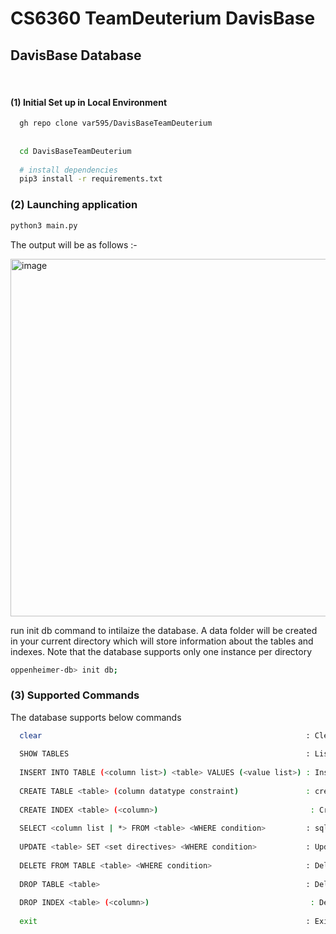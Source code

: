 # CS6360 TeamDeuterium DavisBase
## DavisBase Database 

<br />

#### (1) Initial Set up in Local Environment

```bash
  gh repo clone var595/DavisBaseTeamDeuterium
  
  
  cd DavisBaseTeamDeuterium
  
  # install dependencies
  pip3 install -r requirements.txt
  ```
  

### (2) Launching application

  ```bash
  python3 main.py
  ```
  The output will be as follows :-
  
  <img width="572" alt="image" src="https://user-images.githubusercontent.com/56747530/205740343-bf4bfbc9-3107-4b23-80d5-804fabb4e892.png">
  
  run init db command to intilaize the database. A data folder will be created in your current directory which will store information about the tables and   indexes. Note that the database supports only one instance per directory
  
  ```bash
  oppenheimer-db> init db;
  ```
  
  
### (3) Supported Commands

  The database supports below commands 
  
  ```bash
    clear                                                           : Clear screen
    
    SHOW TABLES                                                     : List all tables currently in database
    
    INSERT INTO TABLE (<column list>) <table> VALUES (<value list>) : Insert data into a particular table
    
    CREATE TABLE <table> (column datatype constraint)               : create a new table in the database
    
    CREATE INDEX <table> (<column>)                                  : Create an index on a column
    
    SELECT <column list | *> FROM <table> <WHERE condition>         : sql_query_parser data from the database
    
    UPDATE <table> SET <set directives> <WHERE condition>           : Update data in the tables
    
    DELETE FROM TABLE <table> <WHERE condition>                     : Delete data from a table
    
    DROP TABLE <table>                                              : Delete table from database
    
    DROP INDEX <table> (<column>)                                    : Delete an index on a column
    
    exit                                                            : Exit Program
  ```
